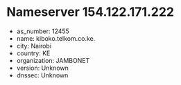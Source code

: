 # Nameserver 154.122.171.222

* as_number: 12455
* name: kiboko.telkom.co.ke.
* city: Nairobi
* country: KE
* organization: JAMBONET
* version: Unknown
* dnssec: Unknown
